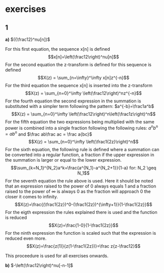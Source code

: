 # exercises

## 1

**a)** $({\frac12}^nu[n])$

For this first equation, the sequence x[n] is defined
$$x[n]=\left(\frac12\right)^nu[n]$$
For the second equation the z-transform is defined for this sequence is defined
$$X(z) = \sum_{n=\infty}^\infty x[n]z^{-n}$$
For the third equation the sequence x[n] is inserted into the z-transform
$$X(z) = \sum_{n=0}^\infty \left(\frac12\right)^nz^{-n}$$
For the fourth equation the second expression in the summation is substituted with a simpler term following the pattern: $a^{-b}=\frac1a^b$
$$X(z) = \sum_{n=0}^\infty \left(\frac12\right)^n\left(\frac1z\right)^n$$
For the fifth equation the two expressions being multiplied with the same power is combined into a single fraction following the following rules: $a^nb^n = ab^n$ and $\frac ab\frac ac = \frac a{bc}$
$$X(z) = \sum_{n=0}^\infty \left(\frac1{2z}\right)^n$$
For the sixth equation, the following rule is defined where a summation can be converted into a regular function, a fraction if the upper expression in the summation is larger or equal to the lower expression.
$$\sum_{k=N_1}^{N_2}a^k=\frac{a^{N_1}-a^{N_2+1}}{1-a} for: N_2 \geq N_1$$
For the seventh equation the rule above is used. Here it should be noted that an expression raised to the power of 0 always equals 1 and a fraction raised to the power of $\infty$ is always 0 as the fraction will approach 0 the closer it comes to infinity.
$$X(z)=\frac{(\frac1{2z})^0-(\frac1{2z})^{\infty+1}}{1-\frac1{2z}}$$
For the eigth expression the rules explained there is used and the function is reduced
$$X(z)=\frac{1-0}{1-\frac1{2z}}$$
For the ninth expression the function is scaled such that the expression is reduced even more.
$$X(z)=\frac{z(1)}{z(1-\frac1{2z})}=\frac z{z-\frac12}$$

This proceedure is used for all exercises onwards.

**b)** $-\left(\frac12\right)^nu[-n-1]$